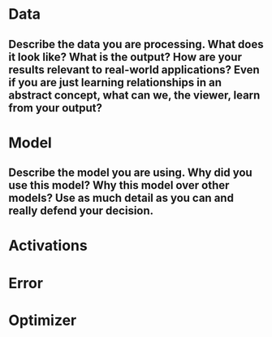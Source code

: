 # Data
## Describe the data you are processing. What does it look like? What is the output? How are your results relevant to real-world applications? Even if you are just learning relationships in an abstract concept, what can we, the viewer, learn from your output?

# Model
## Describe the model you are using. Why did you use this model? Why this model over other models? Use as much detail as you can and really defend your decision.

# Activations


# Error


# Optimizer
